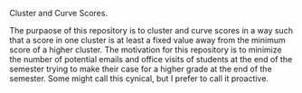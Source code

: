 Cluster and Curve Scores.

The purpaose of this repository is to cluster and curve scores in a way such that a score in one cluster is at least a
fixed value away from the minimum score of a higher cluster. The motivation for this repository is to minimize the 
number of potential emails and office visits of students at the end of the semester trying to make their case for a higher
grade at the end of the semester. Some might call this cynical, but I prefer to call it proactive. 
